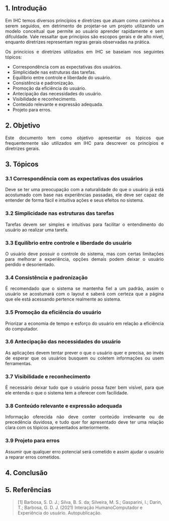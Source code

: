 ## 1. Introdução
<p align="justify">
Em IHC temos diversos princípios e diretrizes que atuam como caminhos a serem seguidos, em detrimento de projetar-se um projeto utilizando um modelo conceitual que permite ao usuário aprender rapidamente e sem difculdade. Vale ressaltar que princípios são escopos gerais e de alto nível, enquanto diretrizes representam regras gerais observadas na prática.
</p>
<p align="justify">
Os princícios e diretrizes utilizados em IHC se baseiam nos seguintes tópicos:
</p>

- Correspondência com as expectativas dos usuários.
- Simplicidade nas estruturas das tarefas.
- Equilíbrio entre controle e liberdade do usuário.
- Consistência e padronização.
- Promoção da eficiência do usuário.
- Antecipação das necessidades do usuário.
- Visibilidade e reconhecimento.
- Conteúdo relevante e expressão adequada.
- Projeto para erros.


## 2. Objetivo
<p align="justify">
Este documento tem como objetivo apresentar os tópicos que frequentemente são utilizados em IHC para descrever os princípios e diretrizes gerais.
</p>

## 3. Tópicos

### 3.1 Correspondência com as expectativas dos usuários
<p align="justify">
Deve se ter uma preocupação com a naturalidade do que o usuário já está acostumado
com base nas experiências passadas, ele deve ser capaz de entender de forma fácil e
intuitiva ações e seus efeitos no sistema.
</p>

### 3.2 Simplicidade nas estruturas das tarefas
<p align="justify">
Tarefas devem ser simples e intuitivas para facilitar o entendimento do usuário ao
realizar uma tarefa.
</p>

### 3.3 Equilíbrio entre controle e liberdade do usuário
<p align="justify">
O usuário deve possuir o controle do sistema, mas com certas limitações para
melhorar a experiência, opções demais podem deixar o usuário perdido e
desorientado.
</p>

### 3.4 Consistência e padronização
<p align="justify">
É recomendado que o sistema se mantenha fiel a um padrão, assim o usuário se
acostumará com o layout e saberá com certeza que a página que ele está acessando
pertence realmente ao sistema.
</p>

### 3.5 Promoção da eficiência do usuário
<p align="justify">
Priorizar a economia de tempo e esforço do usuário em relação a eficiência do
computador.
</p>

### 3.6 Antecipação das necessidades do usuário
<p align="justify">
As aplicações devem tentar prever o que o usuário quer e precisa, ao invés de esperar
que os usuários busquem ou coletem informações ou usem ferramentas.
</p>

### 3.7 Visibilidade e reconhecimento
<p align="justify">
É necessário deixar tudo que o usuário possa fazer bem visível, para que ele entenda o
que o sistema tem a oferecer com facilidade.
</p>

### 3.8 Conteúdo relevante e expressão adequada
<p align="justify">
Informação oferecida não deve conter conteúdo irrelevante ou de precedência
duvidosa, e tudo quer for apresentado deve ter uma relação clara com os tópicos
apresentados anteriormente.
</p>

### 3.9 Projeto para erros
<p align="justify">
Assumir que qualquer erro potencial será cometido e assim ajudar o usuário a reparar
erros cometidos.
</p>

## 4. Conclusão
<p align="justify">

</p>

## 5. Referências
 
> [1] Barbosa, S. D. J.; Silva, B. S. da; Silveira, M. S.; Gasparini, I.; Darin, T.; Barbosa, G. D. J. (2021) Interação HumanoComputador e Experiência do usuário. Autopublicação. 